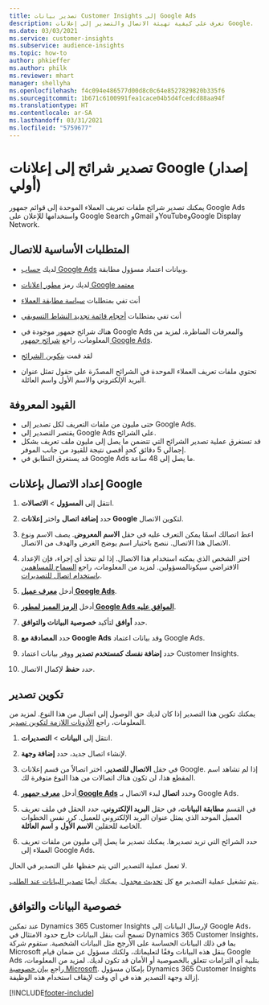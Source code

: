 ```yaml
---
title: تصدير بيانات Customer Insights إلى Google Ads
description: تعرف على كيفية تهيئة الاتصال والتصدير إلى إعلانات Google.
ms.date: 03/03/2021
ms.service: customer-insights
ms.subservice: audience-insights
ms.topic: how-to
author: phkieffer
ms.author: philk
ms.reviewer: mhart
manager: shellyha
ms.openlocfilehash: f4c094e486577d00d8c0c64e8527829820b335f6
ms.sourcegitcommit: 1b671c6100991fea1cace04b5d4fcedcd88aa94f
ms.translationtype: HT
ms.contentlocale: ar-SA
ms.lasthandoff: 03/31/2021
ms.locfileid: "5759677"
---
```

# <a name="export-segments-to-google-ads-preview"></a>تصدير شرائح إلى إعلانات Google (إصدار أولي)

يمكنك تصدير شرائح ملفات تعريف العملاء الموحدة إلى قوائم جمهور Google Ads واستخدامها للإعلان على Google Search وGmail وYouTubeوGoogle Display Network. 

## <a name="prerequisites-for-connection"></a>المتطلبات الأساسية للاتصال

-   لديك [حساب Google Ads](https://ads.google.com/) وبيانات اعتماد مسؤول مطابقة.
-   لديك رمز [مطور إعلانات Google معتمد](https://developers.google.com/google-ads/api/docs/first-call/dev-token) 
-   أنت تفي بمتطلبات [سياسة مطابقة العملاء](https://support.google.com/adspolicy/answer/6299717)
-   أنت تفي بمتطلبات [أحجام قائمة تجديد النشاط التسويقي](https://support.google.com/google-ads/answer/7558048) 

-   هناك شرائح جمهور موجودة في Google Ads والمعرفات المناظرة. لمزيد من المعلومات، راجع [شرائح جمهور Google Ads](https://support.google.com/google-ads/answer/7558048?hl=en#:~:text=Audience%20lists%20is%20a%20section,Display%20Network%20through%20remarketing%20campaigns.).
-   لقد قمت [بتكوين الشرائح](segments.md)
-   تحتوي ملفات تعريف العملاء الموحدة في الشرائح المصدّرة على حقول تمثل عنوان البريد الإلكتروني والاسم الأول واسم العائلة.

## <a name="known-limitations"></a>القيود المعروفة

- حتى مليون من ملفات التعريف لكل تصدير إلى Google Ads.
- يقتصر التصدير إلى Google Ads على الشرائح.
- قد تستغرق عملية تصدير الشرائح التي تتضمن ما يصل إلى مليون ملف تعريف بشكل إجمالي 5 دقائق كحدٍ أقصى نتيجة للقيود من جانب الموفر. 
- قد يستغرق التطابق في Google Ads ما يصل إلى 48 ساعة.

## <a name="set-up-connection-to-google-ads"></a>إعداد الاتصال بإعلانات Google

1. انتقل إلى **المسؤول** > **الاتصالات**.

1. حدد **إضافة اتصال** واختر **إعلانات Google** لتكوين الاتصال.

1. اعط اتصالك اسمًا يمكن التعرف عليه في حقل **الاسم المعروض**. يصف الاسم ونوع الاتصال هذا الاتصال. ننصح باختيار اسم يوضح الغرض والهدف من الاتصال.

1. اختر الشخص الذي يمكنه استخدام هذا الاتصال. إذا لم تتخذ أي إجراء، فإن الإعداد الافتراضي سيكونالمسؤولين. لمزيد من المعلومات، راجع [السماح للمساهمين باستخدام اتصال للتصديرات](connections.md#allow-contributors-to-use-a-connection-for-exports).

1. أدخل **[معرف عميل Google Ads](https://support.google.com/google-ads/answer/1704344)**.

1. أدخل **[الرمز المميز لمطور Google Ads الموافق عليه](https://developers.google.com/google-ads/api/docs/first-call/dev-token)**.

1. حدد **أوافق** لتأكيد **خصوصية البيانات والتوافق‬**.

1. حدد **المصادقة مع Google Ads** وقد بيانات اعتماد Google Ads.

1. حدد **إضافة نفسك كمستخدم تصدير** ووفر بيانات اعتماد Customer Insights.

1. حدد **حفظ** لإكمال الاتصال. 

## <a name="configure-an-export"></a>تكوين تصدير

يمكنك تكوين هذا التصدير إذا كان لديك حق الوصول إلى اتصال من هذا النوع. لمزيد من المعلومات، راجع [الأذونات اللازمة لتكوين تصدير](export-destinations.md#set-up-a-new-export).

1. انتقل إلى **البيانات** > **التصديرات**.

1. لإنشاء اتصال جديد، حدد **إضافة وجهة**.

1. في حقل **الاتصال للتصدير**، اختر اتصالاً من قسم إعلانات Google. إذا لم تشاهد اسم المقطع هذا، لن تكون هناك اتصالات من هذا النوع متوفرة لك.

1. أدخل **[معرف جمهور Google Ads](https://support.google.com/google-ads/answer/7558048?hl=en#:~:text=Audience%20lists%20is%20a%20section,Display%20Network%20through%20remarketing%20campaigns.)** وحدد **اتصال** لبدء الاتصال بـ Google Ads.

1. في القسم **مطابقة البيانات**، في حقل **البريد الإلكتروني**، حدد الحقل في ملف تعريف العميل الموحد الذي يمثل عنوان البريد الإلكتروني للعميل. كرر نفس الخطوات الخاصة للحقلين **الاسم الأول** و **اسم العائلة**.

1. حدد الشرائح التي تريد تصديرها. يمكنك تصدير ما يصل إلى مليون من ملفات تعريف العملاء إلى Google Ads.

لا تعمل عملية التصدير التي يتم حفظها على التصدير في الحال.

يتم تشغيل عملية التصدير مع كل [تحديث مجدول](system.md#schedule-tab). يمكنك أيضًا [تصدير البيانات عند الطلب](export-destinations.md#run-exports-on-demand). 

## <a name="data-privacy-and-compliance"></a>خصوصية البيانات والتوافق

عند تمكين Dynamics 365 Customer Insights لإرسال البيانات إلى Google Ads، تسمح أنت بنقل البيانات خارج حدود الامتثال في Dynamics 365 Customer Insights، بما في ذلك البيانات الحساسة على الأرجح مثل البيانات الشخصية. ستقوم شركة Microsoft بنقل هذه البيانات وفقًا لتعليماتك، ولكنك مسؤول عن ضمان قيام Google Ads بتلبية أي التزامات تتعلق بالخصوصية أو الأمان قد تكون لديك. لمزيد من المعلومات، راجع [بيان خصوصية Microsoft](https://go.microsoft.com/fwlink/?linkid=396732).
بإمكان مسؤول Dynamics 365 Customer Insights إزالة وجهة التصدير هذه في أي وقت لإيقاف استخدام هذه الوظيفة.


[!INCLUDE[footer-include](../includes/footer-banner.md)]
